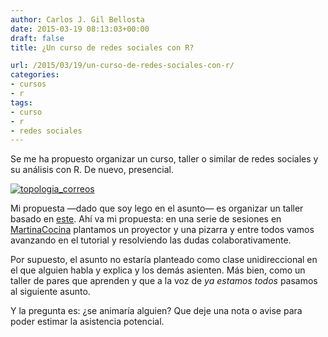 ```yaml
---
author: Carlos J. Gil Bellosta
date: 2015-03-19 08:13:03+00:00
draft: false
title: ¿Un curso de redes sociales con R?

url: /2015/03/19/un-curso-de-redes-sociales-con-r/
categories:
- cursos
- r
tags:
- curso
- r
- redes sociales
---
```


Se me ha propuesto organizar un curso, taller o similar de redes sociales y su análisis con R. De nuevo, presencial.

[![topologia_correos](/wp-uploads/2014/06/topologia_correos.png)
](/wp-uploads/2014/06/topologia_correos.png)

Mi propuesta —dado que soy lego en el asunto— es organizar un taller basado en [este](http://sna.stanford.edu/rlabs.php). Ahí va mi propuesta: en una serie de sesiones en [MartinaCocina](http://martinacocina.es) plantamos un proyector y una pizarra y entre todos vamos avanzando en el tutorial y resolviendo las dudas colaborativamente.

Por supuesto, el asunto no estaría planteado como clase unidireccional en el que alguien habla y explica y los demás asienten. Más bien, como un taller de pares que aprenden y que a la voz de _ya estamos todos_ pasamos al siguiente asunto.

Y la pregunta es: ¿se animaría alguien? Que deje una nota o avise para poder estimar la asistencia potencial.
